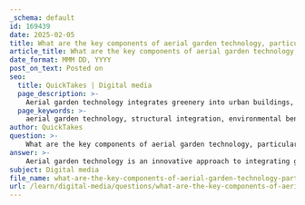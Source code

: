 ```yaml
---
_schema: default
id: 169439
date: 2025-02-05
title: What are the key components of aerial garden technology, particularly in structural integration and environmental benefits?
article_title: What are the key components of aerial garden technology, particularly in structural integration and environmental benefits?
date_format: MMM DD, YYYY
post_on_text: Posted on
seo:
  title: QuickTakes | Digital media
  page_description: >-
    Aerial garden technology integrates greenery into urban buildings, focusing on structural safety and environmental advantages such as air quality improvement and energy efficiency.
  page_keywords: >-
    aerial garden technology, structural integration, environmental benefits, architectural design, load-bearing systems, accessibility, air quality improvement, energy efficiency, biodiversity support, stormwater management, automatic irrigation systems, urban architecture, sustainable design
author: QuickTakes
question: >-
    What are the key components of aerial garden technology, particularly in structural integration and environmental benefits?
answer: >-
    Aerial garden technology is an innovative approach to integrating greenery into urban architecture, particularly in areas where ground space is limited. The key components of this technology, especially concerning structural integration and environmental benefits, include the following:\n\n### Key Components of Aerial Garden Technology\n\n1. **Structural Integration**:\n   - **Architectural Design**: Aerial gardens are often designed as integral parts of a building's architecture. They can be incorporated into facades, terraces, or rooftops, enhancing the overall aesthetic appeal while providing functional green spaces.\n   - **Load-Bearing Systems**: The structural design must account for the weight of the soil, plants, and water. This often involves specialized engineering to ensure that the building can support the additional load without compromising safety or stability.\n   - **Accessibility**: Aerial gardens should be designed for easy maintenance and accessibility, which may include walkways or platforms that allow for the care of plants without disrupting the building's function.\n\n2. **Environmental Benefits**:\n   - **Air Quality Improvement**: Aerial gardens can significantly enhance air quality by filtering pollutants and producing oxygen. The plants absorb carbon dioxide and other harmful substances, contributing to a healthier urban environment.\n   - **Insulation and Energy Efficiency**: The presence of greenery can provide natural insulation, reducing the need for heating and cooling in buildings. This can lead to lower energy consumption and costs, as well as a reduced carbon footprint.\n   - **Biodiversity Support**: Aerial gardens can serve as habitats for various species, promoting biodiversity in urban settings. They can attract pollinators like bees and butterflies, which are essential for ecological balance.\n   - **Stormwater Management**: These gardens can help manage rainwater runoff by absorbing excess water, reducing the risk of flooding and erosion in urban areas.\n\n3. **Automatic Irrigation Systems**:\n   - Aerial gardens often utilize automatic irrigation systems to ensure that plants receive adequate water without requiring manual intervention. This technology helps maintain the health of the plants and ensures that the gardens remain lush and vibrant.\n\n### Example: Sugamo Shinkin Bank's Nakaaoki Branch\nThe Nakaaoki branch of Sugamo Shinkin Bank, designed by Emmanuel Moureaux, exemplifies the effective use of aerial garden technology. The design features an aerial garden with twelve symbolic colors, enhancing both the aesthetic appeal and the environmental benefits of the building. The integration of color and nature not only beautifies the space but also contributes to a welcoming atmosphere for customers.\n\nIn summary, aerial garden technology represents a harmonious blend of structural innovation and environmental stewardship, making it a valuable addition to modern urban design.
subject: Digital media
file_name: what-are-the-key-components-of-aerial-garden-technology-particularly-in-structural-integration-and-environmental-benefits.md
url: /learn/digital-media/questions/what-are-the-key-components-of-aerial-garden-technology-particularly-in-structural-integration-and-environmental-benefits
---
```


&nbsp;